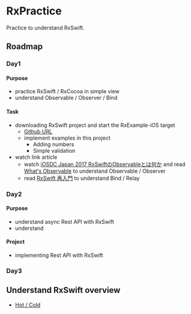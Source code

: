# RxPractice
Practice to understand RxSwift. 

## Roadmap

### Day1
#### Purpose
* practice RxSwift / RxCocoa in simple view
* understand Observable / Observer / Bind

#### Task
* downloading RxSwift project and start the RxExample-iOS target
  * [Github URL](https://github.com/ReactiveX/RxSwift/tree/master/RxExample)
  * implement examples in this project
    * Adding numbers
    * Simple validation
* watch link article
  * watch [iOSDC Japan 2017 RxSwiftのObservableとは何か](https://www.youtube.com/watch?v=jfIhTUSZfy4&t=974s) and read [What's Observable](https://qiita.com/gomi_ningen/items/c796c08fe672610beecf) to understand Observable / Observer
  * read [RxSwift 再入門](https://qiita.com/usamik26/items/444d6dd7386b2949c06b) to understand Bind / Relay

  
### Day2
#### Purpose
* understand async  Rest API with RxSwift
* understand 

#### Project
* implementing Rest API with RxSwift

### Day3
#### 

## Understand RxSwift overview
* [Hot / Cold](https://www.slideshare.net/yukitakahashi3139241/hot-cold)
